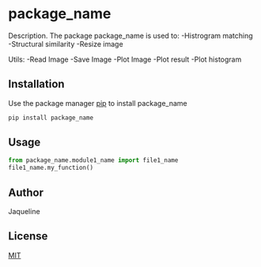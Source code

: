 # package_name

Description. 
The package package_name is used to:
	-Histrogram matching 
	-Structural similarity
	-Resize image 

Utils:
	-Read Image
	-Save Image
	-Plot Image
	-Plot result
	-Plot histogram

## Installation

Use the package manager [pip](https://pip.pypa.io/en/stable/) to install package_name

```bash
pip install package_name
```

## Usage

```python
from package_name.module1_name import file1_name
file1_name.my_function()
```

## Author
Jaqueline

## License
[MIT](https://choosealicense.com/licenses/mit/)